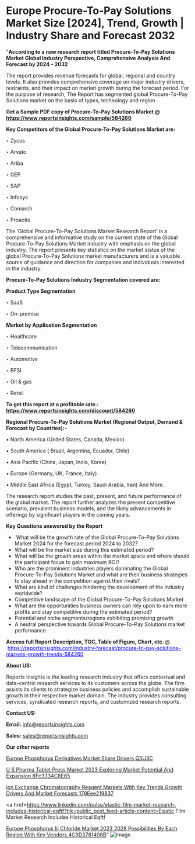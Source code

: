 # Europe Procure-To-Pay Solutions Market Size [2024], Trend, Growth | Industry Share and Forecast 2032

 "<strong>According to a new research report titled Procure-To-Pay Solutions Market Global Industry Perspective, Comprehensive Analysis And Forecast by 2024 – 2032</strong>

The report provides revenue forecasts for global, regional and country levels. It also provides comprehensive coverage on major industry drivers, restraints, and their impact on market growth during the forecast period. For the purpose of research, The Report has segmented global Procure-To-Pay Solutions market on the basis of types, technology and region

<strong>Get a Sample PDF copy of Procure-To-Pay Solutions Market </strong><strong>@<a href=https://www.reportsinsights.com/sample/584260 style=color:#0000ff;> https://www.reportsinsights.com/sample/584260</a></strong></font>

<strong>Key Competitors of the Global Procure-To-Pay Solutions Market are:</strong>

‣ Zycus

‣ Arvato

‣ Ariba

‣ GEP

‣ SAP

‣ Infosys

‣ Comarch

‣ Proactis

The ‘Global Procure-To-Pay Solutions Market Research Report’ is a comprehensive and informative study on the current state of the Global Procure-To-Pay Solutions Market industry with emphasis on the global industry. The report presents key statistics on the market status of the global Procure-To-Pay Solutions market manufacturers and is a valuable source of guidance and direction for companies and individuals interested in the industry.

<strong>Procure-To-Pay Solutions Industry Segmentation covered are:</strong>

<strong>Product Type Segmentation</strong>

‣    SaaS

‣ On-premise

<strong>Market by Application Segmentation</strong>

‣   Healthcare

‣ Telecommunication

‣ Automotive

‣ BFSI

‣ Oil & gas

‣ Retail

<strong>To get this report at a profitable rate.: <a href=https://www.reportsinsights.com/discount/584260 style=color:#0000ff;>https://www.reportsinsights.com/discount/584260</a></strong></font>

<strong>Regional Procure-To-Pay Solutions Market (Regional Output, Demand &amp; Forecast by Countries):-</strong>

• North America (United States, Canada, Mexico)

• South America ( Brazil, Argentina, Ecuador, Chile)

• Asia Pacific (China, Japan, India, Korea)

• Europe (Germany, UK, France, Italy)

• Middle East Africa (Egypt, Turkey, Saudi Arabia, Iran) And More.

The research report studies the past, present, and future performance of the global market. The report further analyzes the present competitive scenario, prevalent business models, and the likely advancements in offerings by significant players in the coming years.

<strong>Key Questions answered by the Report</strong>
<ul>
  <li> What will be the growth rate of the Global Procure-To-Pay Solutions Market 2024 for the forecast period 2024 to 2032?</li>
  <li>What will be the market size during this estimated period?</li>
  <li>What will be the growth areas within the market space and where should the participant focus to gain maximum ROI?</li>
  <li>Who are the prominent industries players dominating the Global Procure-To-Pay Solutions Market and what are their business strategies to stay ahead in the competition against their rivals?</li>
  <li>What are kind of challenges hindering the development of the industry worldwide?</li>
  <li>Competitive landscape of the Global Procure-To-Pay Solutions Market</li>
  <li>What are the opportunities business owners can rely upon to earn more profits and stay competitive during the estimated period?</li>
  <li>Potential and niche segments/regions exhibiting promising growth</li>
  <li>A neutral perspective towards Global Procure-To-Pay Solutions market performance</li>
</ul>
<strong>Access full Report Description, TOC, Table of Figure, Chart, etc. </strong>@  <a href=https://reportsinsights.com/industry-forecast/procure-to-pay-solutions-markets-growth-trends-584260 style=color:#0000ff;>https://reportsinsights.com/industry-forecast/procure-to-pay-solutions-markets-growth-trends-584260</a></font>

<strong><strong>About US</strong>:</strong>

Reports Insights is the leading research industry that offers contextual and data-centric research services to its customers across the globe. The firm assists its clients to strategize business policies and accomplish sustainable growth in their respective market domain. The industry provides consulting services, syndicated research reports, and customized research reports.

<strong>Contact US:</strong>

<p class=""""><b>Email:</b> <a href=mailto:info@reportsinsights.com>info@reportsinsights.com</a></p>
<p class=""""><b>Sales:</b> <a href=mailto:sales@reportsinsights.com>sales@reportsinsights.com</a></p>

<strong>Our other reports</strong>

<a href=https://www.linkedin.com/pulse/europe-phosphorus-derivatives-market-share-drivers-q5u3c/>Europe Phosphorus Derivatives Market Share Drivers Q5U3C</a>

<a href=https://medium.com/@ruchikakadam73/u-s-pharma-tablet-press-market-2023-exploring-market-potential-and-expansion-8fc3334c8e65>U S Pharma Tablet Press Market 2023 Exploring Market Potential And Expansion 8Fc3334C8E65</a>

<a href=https://medium.com/@anuragakarte041/ion-exchange-chromatography-reagent-markets-with-key-trends-growth-drivers-and-market-forecasts-179eee219837>Ion Exchange Chromatography Reagent Markets With Key Trends Growth Drivers And Market Forecasts 179Eee219837</a>

<a href=https://www.linkedin.com/pulse/elastic-film-market-research-includes-historical-eqftf?trk=public_post_feed-article-content>Elastic Film Market Research Includes Historical Eqftf</a>

<a href=https://medium.com/@nadeemkazi654/europe-phosphorus-iii-chloride-market-2023-2028-possibilities-by-each-region-with-key-vendors-4c9d3781406b>Europe Phosphorus Iii Chloride Market 2023 2028 Possibilities By Each Region With Key Vendors 4C9D3781406B</a>"
![image](https://github.com/daminid12/RImarketresearch/assets/158430485/15a54e01-990a-44d7-9f86-3091009d6b9b)
